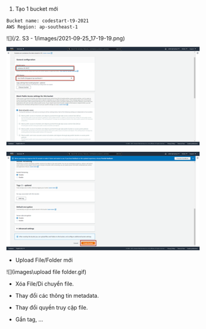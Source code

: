 1. Tạo 1 bucket mới

```
Bucket name: codestart-t9-2021
AWS Region: ap-southeast-1
```

![](/2. S3 - 1/images/2021-09-25_17-19-19.png)

![](images\2021-09-25_17-30-11.png)

![](images\2021-09-25_17-33-31.png)

- Upload File/Folder mới

![](images\upload file folder.gif)

- Xóa File/Di chuyển file.

- Thay đổi các thông tin metadata.
- Thay đổi quyền truy cập file.
- Gắn tag, ...

